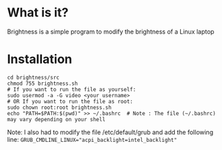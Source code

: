 # What is it?
Brightness is a simple program to modify the brightness of a Linux laptop

# Installation
``` shell
cd brightness/src
chmod 755 brightness.sh
# If you want to run the file as yourself:
sudo usermod -a -G video <your username>
# OR If you want to run the file as root:
sudo chown root:root brightness.sh
echo "PATH=$PATH:$(pwd)" >> ~/.bashrc  # Note : The file (~/.bashrc) may vary depending on your shell 
```
Note: I also had to modify the file /etc/default/grub and add the following line: 
`GRUB_CMDLINE_LINUX="acpi_backlight=intel_backlight"`

